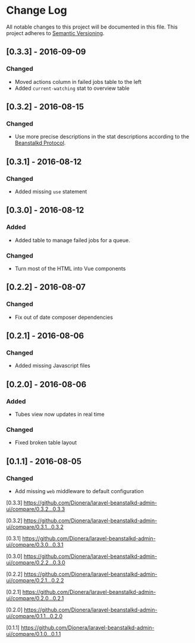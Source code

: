 # Change Log
All notable changes to this project will be documented in this file.
This project adheres to [Semantic Versioning](http://semver.org/).

## [0.3.3] - 2016-09-09
### Changed
- Moved actions column in failed jobs table to the left
- Added `current-watching` stat to overview table

## [0.3.2] - 2016-08-15
### Changed
- Use more precise descriptions in the stat descriptions according to the [Beanstalkd Protocol](https://raw.githubusercontent.com/kr/beanstalkd/master/doc/protocol.txt).

## [0.3.1] - 2016-08-12
### Changed
- Added missing `use` statement

## [0.3.0] - 2016-08-12
### Added
- Added table to manage failed jobs for a queue.

### Changed
- Turn most of the HTML into Vue components

## [0.2.2] - 2016-08-07
### Changed
- Fix out of date composer dependencies

## [0.2.1] - 2016-08-06
### Changed
- Added missing Javascript files

## [0.2.0] - 2016-08-06
### Added
- Tubes view now updates in real time

### Changed
- Fixed broken table layout

## [0.1.1] - 2016-08-05
### Changed
- Add missing `web` middleware to default configuration

[0.3.3] https://github.com/Dionera/laravel-beanstalkd-admin-ui/compare/0.3.2...0.3.3

[0.3.2] https://github.com/Dionera/laravel-beanstalkd-admin-ui/compare/0.3.1...0.3.2

[0.3.1] https://github.com/Dionera/laravel-beanstalkd-admin-ui/compare/0.3.0...0.3.1

[0.3.0] https://github.com/Dionera/laravel-beanstalkd-admin-ui/compare/0.2.2...0.3.0

[0.2.2] https://github.com/Dionera/laravel-beanstalkd-admin-ui/compare/0.2.1...0.2.2

[0.2.1] https://github.com/Dionera/laravel-beanstalkd-admin-ui/compare/0.2.0...0.2.1

[0.2.0] https://github.com/Dionera/laravel-beanstalkd-admin-ui/compare/0.1.1...0.2.0

[0.1.1] https://github.com/Dionera/laravel-beanstalkd-admin-ui/compare/0.1.0...0.1.1
